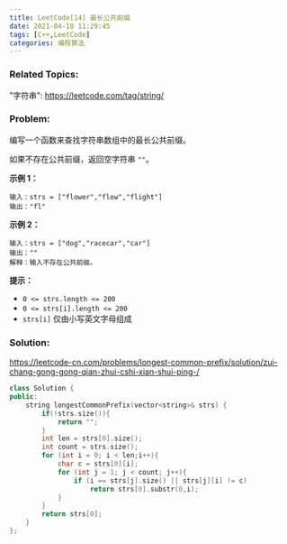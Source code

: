 ```yaml
---
title: LeetCode[14] 最长公共前缀
date: 2021-04-18 11:29:45
tags: [C++,LeetCode]
categories: 编程算法
---
```


### Related Topics:

"字符串": https://leetcode.com/tag/string/

### Problem:

编写一个函数来查找字符串数组中的最长公共前缀。

如果不存在公共前缀，返回空字符串 `""`。

**示例 1：**

```
输入：strs = ["flower","flow","flight"]
输出："fl"
```

**示例 2：**

```
输入：strs = ["dog","racecar","car"]
输出：""
解释：输入不存在公共前缀。
```

**提示：**

- `0 <= strs.length <= 200`
- `0 <= strs[i].length <= 200`
- `strs[i]` 仅由小写英文字母组成

<!--more-->

### Solution:

https://leetcode-cn.com/problems/longest-common-prefix/solution/zui-chang-gong-gong-qian-zhui-cshi-xian-shui-ping-/

```cpp
class Solution {
public:
    string longestCommonPrefix(vector<string>& strs) {
        if(!strs.size()){
            return "";
        }
        int len = strs[0].size();
        int count = strs.size();
        for (int i = 0; i < len;i++){
            char c = strs[0][i];
            for (int j = 1; j < count; j++){
                if (i == strs[j].size() || strs[j][i] != c)
                    return strs[0].substr(0,i);
            }
        }
        return strs[0];
    }
};
```